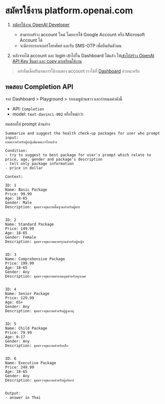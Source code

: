 
# สมัครใช้งาน platform.openai.com

1. [สมัครใช้งาน OpenAI Developer](https://platform.openai.com/signup)
   - สามารถสร้าง account ใหม่ โดยการใช้ Google Account หรือ Microsoft Account ได้ 
   - จะมีการกรอกเบอร์โทรศัพท์ และรับ SMS-OTP เพื่อยืนยันตัวตน

2. หลังจากได้ account และ login เข้าไปใน Dashboard ได้แล้ว ให้[เข้าไปสร้าง OpenAI API Key ขึ้นมา และ copy มาเตรียมใช้งาน](https://platform.openai.com/account/api-keys) 

> อย่าลืมเช็คปริมาณการใช้งานของ account เราได้ที่ [Dashboard](https://platform.openai.com/account/usage) ด้วยนะครับ

## ทดสอบ Completion API 

จาก Dashboard > Playground > จากเมนูด้านขวา และกำหนดค่าดังนี้

- API: `Completion`
- model: `text-davinci-002` หรือใหม่กว่า
  
ทดสอบใส่ prompt ด้านล่าง

```
Summarize and suggest the health check-up packages for user who prompt input:
แพคเกจสำหรับผู้หญิงมีแพคเกจไหนบ้าง

Condition:
- try to suggest to best package for user's prompt which relate to price, age, gender and package's description
- tell only package information
- price in dollar

Context:

ID: 1
Name: Basic Package
Price: 99.99
Age: 18-65
Gender: Male
Description: ชุดตรวจสุขภาพพื้นฐานสำหรับผู้ชาย


ID: 2
Name: Standard Package
Price: 149.99
Age: 18-65
Gender: Female
Description: ชุดตรวจสุขภาพมาตรฐานสำหรับผู้หญิง


ID: 3
Name: Comprehensive Package
Price: 199.99
Age: 18-65
Gender: Any
Description: ชุดตรวจสุขภาพครอบคลุมสำหรับทุกเพศ


ID: 4
Name: Senior Package
Price: 129.99
Age: 65+
Gender: Any
Description: ชุดตรวจสุขภาพสำหรับผู้สูงอายุ


ID: 5
Name: Child Package
Price: 79.99
Age: 0-17
Gender: Any
Description: ชุดตรวจสุขภาพสำหรับเด็ก


ID: 6
Name: Executive Package
Price: 249.99
Age: 18-65
Gender: Any
Description: ชุดตรวจสุขภาพสำหรับผู้บริหาร


Output:
- answer in Thai

```